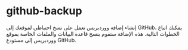 # github-backup
إنشاء إضافة ووردبريس تعمل على نسخ احتياطي لموقعك إلى GitHub، يمكنك اتباع الخطوات التالية. هذه الإضافة ستقوم بنسخ قاعدة البيانات والملفات الخاصة بموقع ووردبريس إلى مستودع GitHub. 
